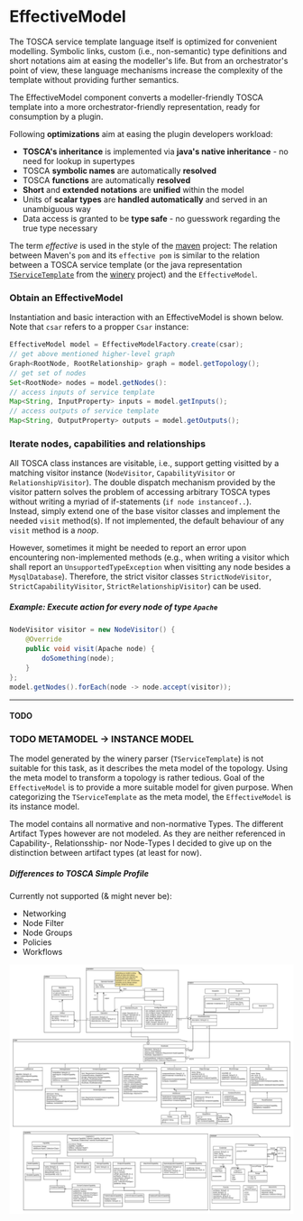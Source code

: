 # EffectiveModel

The TOSCA service template language itself is optimized for convenient modelling.
Symbolic links, custom (i.e., non-semantic) type definitions and short notations aim at easing the modeller's life.
But from an orchestrator's point of view, these language mechanisms increase the complexity of the template without providing further semantics.  

The EffectiveModel component converts a modeller-friendly TOSCA template into a more orchestrator-friendly representation, ready for consumption by a plugin.  

Following **optimizations** aim at easing the plugin developers workload:

- **TOSCA's inheritance** is implemented via **java's native inheritance** - no need for lookup in supertypes
- TOSCA **symbolic names** are automatically **resolved**
- TOSCA **functions** are automatically **resolved**
- **Short** and **extended notations** are **unified** within the model
- Units of **scalar types** are **handled automatically** and served in an unambiguous way
- Data access is granted to be **type safe** - no guesswork regarding the true type necessary

The term *effective* is used in the style of the [maven](http://maven.apache.org/plugins/maven-help-plugin/effective-pom-mojo.html) project: The relation between Maven's `pom` and its `effective pom` is similar to the relation between a TOSCA service template (or the java representation [`TServiceTemplate`](https://github.com/eclipse/winery/blob/master/org.eclipse.winery.model.tosca.yaml/src/main/java/org/eclipse/winery/model/tosca/yaml/TServiceTemplate.java) from the [winery](https://projects.eclipse.org/projects/soa.winery) project) and the `EffectiveModel`.

### Obtain an EffectiveModel
Instantiation and basic interaction with an EffectiveModel is shown below.
Note that `csar` refers to a propper `Csar` instance:
```java
EffectiveModel model = EffectiveModelFactory.create(csar);
// get above mentioned higher-level graph
Graph<RootNode, RootRelationship> graph = model.getTopology();
// get set of nodes
Set<RootNode> nodes = model.getNodes():
// access inputs of service template
Map<String, InputProperty> inputs = model.getInputs();
// access outputs of service template
Map<String, OutputProperty> outputs = model.getOutputs();
```

### Iterate nodes, capabilities and relationships
All TOSCA class instances are visitable, i.e., support getting visitted by a matching visitor instance (`NodeVisitor`, `CapabilityVisitor` or `RelationshipVisitor`).
The double dispatch mechanism provided by the visitor pattern solves the problem of accessing arbitrary TOSCA types without writing a myriad of if-statements (`if node instanceof..`).   
Instead, simply extend one of the base visitor classes and implement the needed `visit` method(s).
If not implemented, the default behaviour of any `visit` method is a *noop*.  

However, sometimes it might be needed to report an error upon encountering non-implemented methods (e.g., when writing a  visitor which shall report an `UnsupportedTypeException` when visitting any node besides a `MysqlDatabase`). Therefore, the strict visitor classes `StrictNodeVisitor`, `StrictCapabilityVisitor`, `StrictRelationshipVisitor`) can be used.

##### Example: Execute action for every node of type `Apache`
```java
NodeVisitor visitor = new NodeVisitor() {
    @Override
    public void visit(Apache node) {
        doSomething(node);
    }
};
model.getNodes().forEach(node -> node.accept(visitor));
```
---
#### TODO 
### TODO METAMODEL -> INSTANCE MODEL

The model generated by the winery parser (`TServiceTemplate`) is not suitable for this task, as it describes the meta model of the topology. Using the meta model to transform a topology is rather tedious. Goal of the `EffectiveModel` is to provide a more suitable model for given purpose. When categorizing the `TServiceTemplate` as the meta model, the `EffectiveModel` is its instance model.

The model contains all normative and non-normative Types. The different Artifact Types however are not modeled. As they are neither referenced in Capability-, Relationsship- nor Node-Types I decided to give up on the distinction between artifact types (at least for now).

##### Differences to TOSCA Simple Profile
Currently not supported (& might never be):
- Networking
- Node Filter
- Node Groups
- Policies
- Workflows

![model](effective-model.png)
